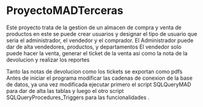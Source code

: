 # ProyectoMADTerceras
Este proyecto trata de la gestion de un almacen de compra y venta de productos
en este se puede crear usuarios y designar el tipo de usuario que seria el administrador, el vendedor y el comprador.
El Administrador puede dar de alta vendedores, productos, y departamentos
El vendedor solo puede hacer la venta, generar el ticket de la venta asi como la nota de la devolucion y realizar los reportes

Tanto las notas de devolucion como los tickets se exportan como pdfs
Antes de iniciar el programa modificar las cadenas de conexion de la base de datos, ya una vez modificada ejecutar primero el script SQLQueryMAD para dar de alta las tablas 
y luego el otro script SQLQueryProcedures_Triggers para las funcionalidades .
